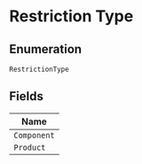 
# Restriction Type

## Enumeration

`RestrictionType`

## Fields

| Name |
|  --- |
| `Component` |
| `Product` |

